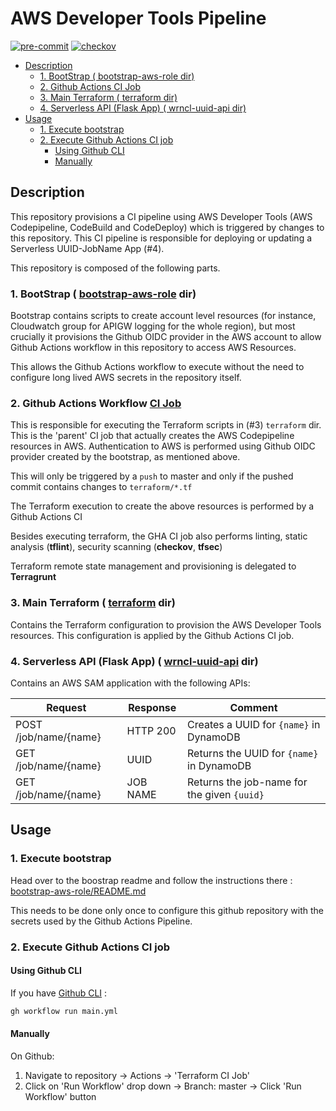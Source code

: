 # AWS Developer Tools Pipeline

[![pre-commit](https://img.shields.io/badge/pre--commit-enabled-brightgreen?logo=pre-commit&logoColor=white)](https://github.com/pre-commit/pre-commit)
[![checkov](https://img.shields.io/badge/checkov-verified-brightgreen)](https://www.checkov.io/)

<!-- vim-markdown-toc GFM -->

* [Description](#description)
    * [1. BootStrap ( bootstrap-aws-role dir)](#1-bootstrap--bootstrap-aws-role-dir)
    * [2. Github Actions CI Job](#2-github-actions-ci-job)
    * [3. Main Terraform ( terraform dir)](#3-main-terraform--terraform-dir)
    * [4. Serverless API (Flask App) ( wrncl-uuid-api dir)](#4-serverless-api-flask-app--wrncl-uuid-api-dir)
* [Usage](#usage)
    * [1. Execute bootstrap](#1-execute-bootstrap)
    * [2. Execute Github Actions CI job](#2-execute-github-actions-ci-job)
        * [Using Github CLI](#using-github-cli)
        * [Manually](#manually)

<!-- vim-markdown-toc -->

## Description

This repository provisions a CI pipeline using AWS Developer Tools (AWS Codepipeline, CodeBuild and CodeDeploy) which is triggered by changes to this repository. This CI pipeline is responsible for deploying or updating a Serverless UUID-JobName App (#4).

This repository is composed of the following parts.

### 1. BootStrap ( [bootstrap-aws-role](bootstrap-aws-role) dir)

Bootstrap contains scripts to create account level resources (for instance, Cloudwatch group for APIGW logging for the whole region), but most crucially it provisions the Github OIDC provider in the AWS account to allow Github Actions workflow in this repository to access AWS Resources.

This allows the Github Actions workflow to execute without the need to configure long lived AWS secrets in the repository itself.

### 2. Github Actions Workflow [CI Job](.github/workflows/main.yml)

This is responsible for executing the Terraform scripts in (#3) `terraform` dir. This is the 'parent' CI job that actually creates the AWS Codepipeline resources in AWS. Authentication to AWS is performed using Github OIDC provider created by the bootstrap, as mentioned above.

This will only be triggered by a `push` to master and only if the pushed commit contains changes to `terraform/*.tf`

The Terraform execution to create the above resources is performed by a Github Actions CI

Besides executing terraform, the GHA CI job also performs linting, static analysis (**tflint**), security scanning (**checkov**, **tfsec**)

Terraform remote state management and provisioning is delegated to **Terragrunt**

### 3. Main Terraform ( [terraform](terraform) dir)

Contains the Terraform configuration to provision the AWS Developer Tools resources. This configuration is applied by the Github Actions CI job.

### 4. Serverless API (Flask App) ( [wrncl-uuid-api](wrncl-uuid-api) dir)

Contains an AWS SAM application with the following APIs:

| Request               | Response | Comment                                     |
|-----------------------|----------|---------------------------------------------|
| POST /job/name/{name} | HTTP 200 | Creates a UUID for `{name}` in DynamoDB     |
| GET /job/name/{name}  | UUID     | Returns the UUID for `{name}` in DynamoDB   |
| GET /job/name/{name}  | JOB NAME | Returns the job-name for the given `{uuid}` |

## Usage

### 1. Execute bootstrap

Head over to the boostrap readme and follow the instructions there : [bootstrap-aws-role/README.md](bootstrap-aws-role/README.md)

This needs to be done only once to configure this github repository with the secrets used by the Github Actions Pipeline.

### 2. Execute Github Actions CI job

#### Using Github CLI

If you have [Github CLI](https://github.com/cli/cli#github-cli) :

```bash
gh workflow run main.yml
```

#### Manually

On Github:

1. Navigate to repository -> Actions -> 'Terraform CI Job'
1. Click on 'Run Workflow' drop down -> Branch: master -> Click 'Run Workflow' button
